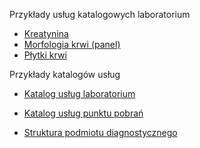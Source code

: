 Przykłady usług katalogowych laboratorium 

* [Kreatynina]()
* [Morfologia krwi (panel)]()
* [Płytki krwi]()

Przykłady katalogów usług

* [Katalog usług laboratorium]()
* [Katalog usług punktu pobrań]()

* [Struktura podmiotu diagnostycznego]()

